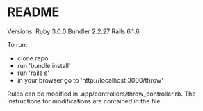 # README

Versions:
Ruby 3.0.0
Bundler 2.2.27
Rails 6.1.6

To run:
- clone repo
- run 'bundle install'
- run 'rails s'
- in your browser go to 'http://localhost:3000/throw'

Rules can be modified in .app/controllers/throw_controller.rb.
The instructions for modifications are contained in the file.
